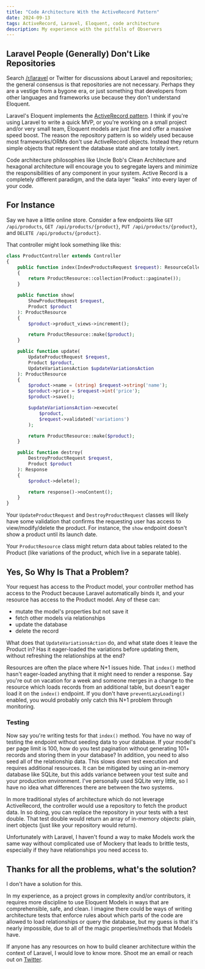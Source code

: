 ```yaml
---
title: "Code Architecture With the ActiveRecord Pattern"
date: 2024-09-13
tags: ActiveRecord, Laravel, Eloquent, code architecture
description: My experience with the pitfalls of Observers
---
```


## Laravel People (Generally) Don't Like Repositories

Search [/r/laravel](https://www.reddit.com/r/laravel/) or Twitter for discussions about Laravel and repositories; the general consensus is that repositories are not necessary. Perhaps they are a vestige from a bygone era, or just something that developers from other languages and frameworks use because they don't understand Eloquent.

Laravel's Eloquent implements the [ActiveRecord pattern](https://martinfowler.com/eaaCatalog/activeRecord.html). I think if you're using Laravel to write a quick MVP, or you're working on a small project and/or very small team, Eloquent models are just fine and offer a massive speed boost. The reason the repository pattern is so widely used because most frameworks/ORMs don't use ActiveRecord objects. Instead they return simple objects that represent the database state and are totally inert.

Code architecture philosophies like Uncle Bob's Clean Architecture and hexagonal architecture will encourage you to segregate layers and minimize the responsibilities of any component in your system. Active Record is a completely different paradigm, and the data layer "leaks" into every layer of your code.

## For Instance

Say we have a little online store. Consider a few endpoints like `GET /api/products`, `GET /api/products/{product}`, `PUT /api/products/{product}`, and `DELETE /api/products/{product}`.

That controller might look something like this:

```php
class ProductController extends Controller
{
    public function index(IndexProductsRequest $request): ResourceCollection
    {
        return ProductResource::collection(Product::paginate());
    }

    public function show(
        ShowProductRequest $request,
        Product $product
    ): ProductResource
    {
        $product->product_views->increment();

        return ProductResource::make($product);
    }

    public function update(
        UpdateProductRequest $request,
        Product $product,
        UpdateVariationsAction $updateVariationsAction
    ): ProductResource
    {
        $product->name = (string) $request->string('name');
        $product->price = $request->int('price');
        $product->save();

        $updateVariationsAction->execute(
            $product,
            $request->validated('variations')
        );

        return ProductResource::make($product);
    }

    public function destroy(
        DestroyProductRequest $request,
        Product $product
    ): Response
    {
        $product->delete();

        return response()->noContent();
    }
}
```

Your `UpdateProductRequest` and `DestroyProductRequest` classes will likely have some validation that confirms the requesting user has access to view/modify/delete the product. For instance, the `show` endpoint doesn't show a product until its launch date.

Your `ProductResource` class might return data about tables related to the Product (like variations of the product, which live in a separate table).

## Yes, So Why Is That a Problem?

Your request has access to the Product model, your controller method has access to the Product because Laravel automatically binds it, and your resource has access to the Product model. Any of these can:

* mutate the model's properties but not save it
* fetch other models via relationships
* update the database
* delete the record

What does that `UpdateVariationsAction` do, and what state does it leave the Product in? Has it eager-loaded the variations before updating them, without refreshing the relationships at the end?

Resources are often the place where N+1 issues hide. That `index()` method hasn't eager-loaded anything that it might need to render a response. Say you're out on vacation for a week and someone merges in a change to the resource which loads records from an additional table, but doesn't eager load it on the `index()` endpoint. If you don't have `preventLazyLoading()` enabled, you would probably only catch this N+1 problem through monitoring.

### Testing

Now say you're writing tests for that `index()` method. You have no way of testing the endpoint without seeding data to your database. If your model's per page limit is 100, how do you test pagination without generating 101+ records and storing them in your database? In addition, you need to also seed all of the relationship data. This slows down test execution and requires additional resources. It can be mitigated by using an in-memory database like SQLite, but this adds variance between your test suite and your production environment. I've personally used SQLite very little, so I have no idea what differences there are between the two systems.

In more traditional styles of architecture which do not leverage ActiveRecord, the controller would use a repository to fetch the product data. In so doing, you can replace the repository in your tests with a test double. That test double would return an array of in-memory objects: plain, inert objects (just like your repository would return).

Unfortunately with Laravel, I haven't found a way to make Models work the same way without complicated use of Mockery that leads to brittle tests, especially if they have relationships you need access to.

## Thanks for all the problems, what's the solution?

I don't have a solution for this.

In my experience, as a project grows in complexity and/or contributors, it requires more discipline to use Eloquent Models in ways that are comprehensible, safe, and clean. I imagine there could be ways of writing architecture tests that enforce rules about which parts of the code are allowed to load relationships or query the database, but my guess is that it's nearly impossible, due to all of the magic properties/methods that Models have.

If anyone has any resources on how to build cleaner architecture within the context of Laravel, I would love to know more. Shoot me an email or reach out on [Twitter](https://x.com/cosmastech).
